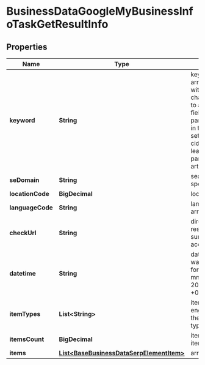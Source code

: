 

# BusinessDataGoogleMyBusinessInfoTaskGetResultInfo


## Properties

| Name | Type | Description | Notes |
|------------ | ------------- | ------------- | -------------|
|**keyword** | **String** | keyword received in a POST array keyword is returned with decoded %## (plus character ‘+’ will be decoded to a space character) this field will contain the cid parameter if you specified it in the keyword field when setting a task; example: cid:2946633002421908862 learn more about the parameter in this help center article |  [optional] |
|**seDomain** | **String** | search engine domain as specified in a POST array |  [optional] |
|**locationCode** | **BigDecimal** | location code in a POST array |  [optional] |
|**languageCode** | **String** | language code in a POST array |  [optional] |
|**checkUrl** | **String** | direct URL to search engine results you can use it to make sure that we provided accurate results |  [optional] |
|**datetime** | **String** | date and time when the result was received in the UTC format: “yyyy-mm-dd hh-mm-ss +00:00” example: 2019-11-15 12:57:46 +00:00 |  [optional] |
|**itemTypes** | **List&lt;String&gt;** | item types types of search engine results encountered in the items array; possible item types: google_business_info |  [optional] |
|**itemsCount** | **BigDecimal** | item types the number of items in the items array |  [optional] |
|**items** | [**List&lt;BaseBusinessDataSerpElementItem&gt;**](BaseBusinessDataSerpElementItem.md) | array of directory items |  [optional] |



